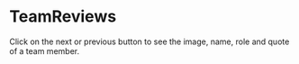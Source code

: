 # TeamReviews
Click on the next or previous button to see the image, name, role and quote of a team member.
